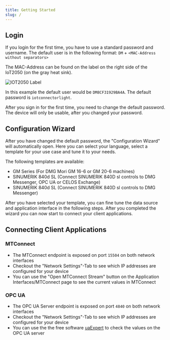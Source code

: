 ```yaml
---
title: Getting Started
slug: /
---
```


## Login

If you login for the first time, you have to use a standard password and username. The default user is in the following format:
`DM` + `<MAC-Address without separators>`

The MAC-Address can be found on the label on the right side of the IoT2050 (on the gray heat sink).

![IOT2050 Label](/content/IoT2050Label.png)

In this example the default user would be `DM8CF31929BA4A`. The default password is `iotconnectorlight`.

After you sign in for the first time, you need to change the default password. The device will only be usable, after you changed your password.

## Configuration Wizard

After you have changed the default password, the "Configuration Wizard" will automatically open. Here you can select your language, select a template for your use case and tune it to your needs.

The following templates are available:

- GM Series (For DMG Mori GM 16-6 or GM 20-6 machines)
- SINUMERIK 840d SL (Connect SINUMERIK 840D sl controls to DMG Messenger, OPC UA or CELOS Exchange)
- SINUMERIK 840d SL (Connect SINUMERIK 840D sl controls to DMG Messenger)

After you have selected your template, you can fine tune the data source and application interface in the following steps. After you completed the wizard you can now start to connect your client applications.

## Connecting Client Applications

### MTConnect

- The MTConnect endpoint is exposed on port `15504` on both network interfaces
- Checkout the "Network Settings"-Tab to see which IP addresses are configured for your device
- You can use the "Open MTConnect Stream" button on the Application Interfaces/MTConnect page to see the current values in MTConnect

### OPC UA

- The OPC UA Server endpoint is exposed on port `4840` on both network interfaces
- Checkout the "Network Settings"-Tab to see which IP addresses are configured for your device
- You can use the the free software [uaExpert](https://www.unified-automation.com/products/development-tools/uaexpert.html) to check the values on the OPC UA server
